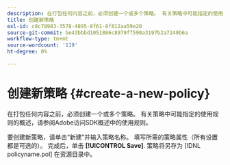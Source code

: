 ```yaml
---
description: 在打包任何内容之前，必须创建一个或多个策略。 有关策略中可能指定的使用规则的概述，请参阅Adobe访问SDK概述中的使用规则。
title: 创建新策略
exl-id: c8c78983-3578-4895-8f61-8f812aa59e20
source-git-commit: be43bbbd1051886c8979ff590a3197b2a7249b6a
workflow-type: tm+mt
source-wordcount: '119'
ht-degree: 0%

---
```


# 创建新策略 {#create-a-new-policy}

在打包任何内容之前，必须创建一个或多个策略。 有关策略中可能指定的使用规则的概述，请参阅Adobe访问SDK概述中的使用规则。

要创建新策略，请单击“新建”并输入策略名称。 填写所需的策略属性（所有设置都是可选的）。 完成后，单击 **[!UICONTROL Save]**. 策略将另存为 [!DNL policyname.pol] 在资源目录中。
